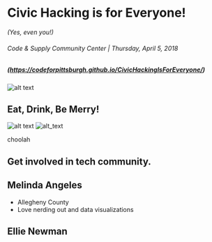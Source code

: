 
<!-- .slide: data-state="normal" id="title" data-menu-title="Title" -->

# Civic Hacking is for Everyone!
 *(Yes, even you!)*

###### Code & Supply Community Center | Thursday, April 5, 2018

##### (https://codeforpittsburgh.github.io/CivicHackingIsForEveryone/)

![alt text][qr]

[qr]: https://github.com/melynnduh/CivicHackingIsForEveryone/images/QR.png "link to the presentation"

<!-- .slide: data-state="normal" id="Logistics & Credits" data-menu-title="Before we begin..."-->

## Eat, Drink, Be Merry!

![alt text][microsoft]
![alt_text][wprdc]

[microsoft]: http://globalaccessibilitynews.com/files/2013/02/Microsoft-Logo.jpg "wonderful sponsor"
[wprdc]: http://tools.wprdc.org/r/wprdc-dashboard/images/logo_in_gray.png "excellent sponsor"

choolah

## Get involved in tech community.


<!-- .slide: data-state="normal" id="Introductions" data-menu-title="Introductions" -->
## Melinda Angeles
* Allegheny County
* Love nerding out and data visualizations

## Ellie Newman
